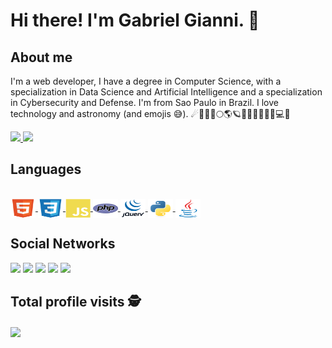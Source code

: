 # Hi there! I'm Gabriel Gianni. 👋
## About me
I'm a web developer, I have a degree in Computer Science, with a specialization in Data Science and Artificial Intelligence and a specialization in Cybersecurity and Defense. I'm from Sao Paulo in Brazil. I love technology and astronomy (and emojis 😅). ☄👨🏻‍🚀🌕🌎🪐🚀🌠🔭👨🏻‍💻💻📱
<div>
  <a href="https://github.com/gabrielgianni">
  <img height="150em" src="https://github-readme-stats.vercel.app/api?username=gabrielgianni&show_icons=true&theme=nord&include_all_commits=true&count_private=true">
  <img height="150em" src="https://github-readme-stats.vercel.app/api/top-langs/?username=gabrielgianni&layout=compact&langs_count=7&theme=nord"></a>
</div>
  
## Languages
<div style="display: inline_block"><br>
  <a href="https://github.com/gabrielgianni">
  <img align="center" alt="HTML logo" height="30" width="40" src="https://raw.githubusercontent.com/devicons/devicon/master/icons/html5/html5-original.svg">
  <img align="center" alt="CSS logo" height="30" width="40" src="https://raw.githubusercontent.com/devicons/devicon/master/icons/css3/css3-original.svg">
  <img align="center" alt="JavaScript logo" height="30" width="40" src="https://raw.githubusercontent.com/devicons/devicon/master/icons/javascript/javascript-plain.svg">
  <img align="center" alt="PHP logo" height="30" width="40" src="https://raw.githubusercontent.com/devicons/devicon/master/icons/php/php-original.svg">
  <img align="center" alt="jQuery logo" height="30" width="40" src="https://raw.githubusercontent.com/devicons/devicon/master/icons/jquery/jquery-original-wordmark.svg">
  <img align="center" alt="Python logo" height="30" width="40" src="https://raw.githubusercontent.com/devicons/devicon/master/icons/python/python-original.svg">
  <img align="center" alt="Java logo" height="30" width="40" src="https://raw.githubusercontent.com/devicons/devicon/master/icons/java/java-original.svg"></a>
</div>

## Social Networks
<div>
  <a href="https://www.facebook.com/gabriel.gianni.9" target="_blank"><img src="https://img.shields.io/badge/Facebook-1877F2?style=for-the-badge&logo=facebook&logoColor=white" traget="_blank"></a>
  <a href="https://www.instagram.com/eugabrielgianni" target="_blank"><img src="https://img.shields.io/badge/Instagram-E4405F?style=for-the-badge&logo=instagram&logoColor=white" target="_blank"></a>
  <a href="https://twitter.com/EuGabrielGianni" target="_blank"><img src="https://img.shields.io/badge/Twitter-1DA1F2?style=for-the-badge&logo=twitter&logoColor=white" target="_blank"></a>
  <a href = "mailto:contatogabrielgianni@gmail.com"><img src="https://img.shields.io/badge/-Gmail-%23333?style=for-the-badge&logo=gmail&logoColor=white" target="_blank"></a>
  <a href="https://www.linkedin.com/in/gabrielgianni" target="_blank"><img src="https://img.shields.io/badge/-LinkedIn-%230077B5?style=for-the-badge&logo=linkedin&logoColor=white" target="_blank"></a> 
</div>

## Total profile visits :detective:
<div>
  <img align="center" src="https://profile-counter.glitch.me/gabrielgianni/count.svg">
</div>

<!--
**gabrielgianni/gabrielgianni** is a ✨ _special_ ✨ repository because its `README.md` (this file) appears on your GitHub profile.

Here are some ideas to get you started:

- 🔭 I’m currently working on ...
- 🌱 I’m currently learning ...
- 👯 I’m looking to collaborate on ...
- 🤔 I’m looking for help with ...
- 💬 Ask me about ...
- 📫 How to reach me: ...
- 😄 Pronouns: ...
- ⚡ Fun fact: ...
-->
